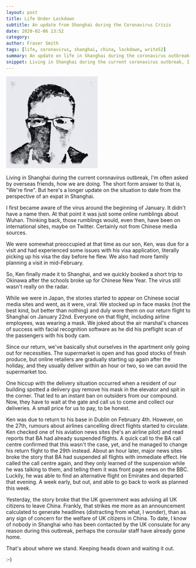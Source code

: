 ```yaml
---
layout: post
title: Life Under Lockdown
subtitle: An update from Shanghai during the Coronavirus Crisis
date: 2020-02-06 13:52
category:
author: Fraser Smith
tags: [life, coronavirus, shanghai, china, lockdown, write52]
summary: An update on life in Shanghai during the coronavirus outbreak
snippet: Living in Shanghai during the current coronavirus outbreak, I am often asked by overseas friends, how we are doing. The short form answer to that is, We are fine. But here's a longer update on the situation to date from the perspective of an expat in Shanghai.
---
```

<img src="/img/masked.jpg" style="width: 250px;" />

Living in Shanghai during the current coronavirus outbreak, I'm often asked by overseas friends, how we are doing. The short form answer to that is, "We're fine". But here's a longer update on the situation to date from the perspective of an expat in Shanghai.
<!--more-->

I first became aware of the virus around the beginning of January. It didn't have a name then. At that point it was just some online rumblings about Wuhan. Thinking back, those rumblings would, even then, have been on international sites, maybe on Twitter. Certainly not from Chinese media sources.

We were somewhat preoccupied at that time as our son, Ken, was due for a visit and had experienced some issues with his visa application, literally picking up his visa the day before he flew. We also had more family planning a visit in mid-February.

So, Ken finally made it to Shanghai, and we quickly booked a short trip to Okinawa after the schools broke up for Chinese New Year. The virus still wasn't really on the radar.

While we were in Japan, the stories started to appear on Chinese social media sites and went, as it were, viral. We stocked up in face masks (not the best kind, but better than nothing) and duly wore them on our return flight to Shanghai on January 22nd. Everyone on that flight, including airline employees, was wearing a mask. We joked about the air marshal's chances of success with facial recognition software as he did his preflight scan of the passengers with his body cam.

Since our return, we've basically shut ourselves in the apartment only going out for necessities. The supermarket is open and has good stocks of fresh produce, but online retailers are gradually starting up again after the holiday, and they usually deliver within an hour or two, so we can avoid the supermarket too.

One hiccup with the delivery situation occurred when a resident of our building spotted a delivery guy remove his mask in the elevator and spit in the corner. That led to an instant ban on outsiders from our compound. Now, they have to wait at the gate and call us to come and collect our deliveries. A small price for us to pay, to be honest.

Ken was due to return to his base in Dublin on February 4th. However, on the 27th, rumours about airlines cancelling direct flights started to circulate. Ken checked one of his aviation news sites (he's an airline pilot) and read reports that BA had already suspended flights. A quick call to the BA call centre confirmed that this wasn't the case, yet, and he managed to change his return flight to the 29th instead. About an hour later, major news sites broke the story that BA had suspended all flights with immediate effect. He called the call centre again, and they only learned of the suspension while he was talking to them, and telling them it was front page news on the BBC. Luckily, he was able to find an alternative flight on Emirates and departed that evening. A week early, but out, and able to go back to work as planned this week.

Yesterday, the story broke that the UK government was advising all UK citizens to leave China. Frankly, that strikes me more as an announcement calculated to generate headlines (distracting from what, I wonder), than as any sign of concern for the welfare of UK citizens in China. To date, I know of nobody in Shanghai who has been contacted by the UK consulate for any reason during this outbreak, perhaps the consular staff have already gone home.

That's about where we stand. Keeping heads down and waiting it out.

:-)





